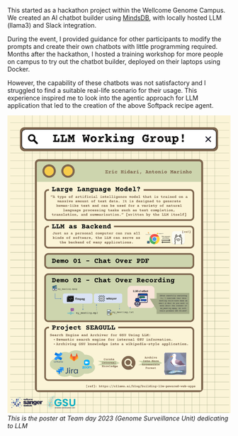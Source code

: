 This started as a hackathon project within the Wellcome Genome Campus. We created an AI chatbot builder using [MindsDB](https://mindsdb.com/), with locally hosted LLM (llama3) and Slack integration. 
    
During the event, I provided guidance for other participants to modify the prompts and create their own chatbots with little programming required. Months after the hackathon, I hosted a training workshop for more people on campus to try out the chatbot builder, deployed on their laptops using Docker. 

However, the capability of these chatbots was not satisfactory and I struggled to find a suitable real-life scenario for their usage. This experience inspired me to look into the agentic approach for LLM application that led to the creation of the above Softpack recipe agent.


![LLM Working Group poster](assets/img/chatbot-llm-working-group.jpg)
*This is the poster at Team day 2023 (Genome Surveillance Unit) dedicating to LLM*

